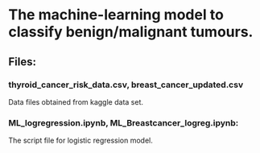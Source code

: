 # The machine-learning model to classify benign/malignant tumours.

## Files:
### thyroid_cancer_risk_data.csv, breast_cancer_updated.csv
Data files obtained from kaggle data set.
### ML_logregression.ipynb, ML_Breastcancer_logreg.ipynb:
The script file for logistic regression model.
